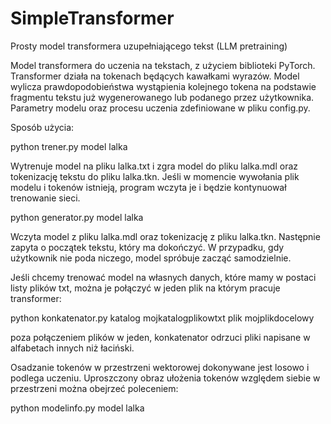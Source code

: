# SimpleTransformer
Prosty model transformera uzupełniającego tekst (LLM pretraining)

Model transformera do uczenia na tekstach, z użyciem biblioteki PyTorch.
Transformer działa na tokenach będących kawałkami wyrazów. Model wylicza prawdopodobieństwa wystąpienia kolejnego tokena na podstawie fragmentu tekstu już wygenerowanego lub podanego przez użytkownika.
Parametry modelu oraz procesu uczenia zdefiniowane w pliku config.py.

Sposób użycia:

python trener.py model lalka

Wytrenuje model na pliku lalka.txt i zgra model do pliku lalka.mdl oraz tokenizację tekstu do pliku lalka.tkn. Jeśli w momencie wywołania plik modelu i tokenów istnieją, program wczyta je i będzie kontynuował trenowanie sieci.

python generator.py model lalka

Wczyta model z pliku lalka.mdl oraz tokenizację z pliku lalka.tkn. Następnie zapyta o początek tekstu, który ma dokończyć. W przypadku, gdy użytkownik nie poda niczego, model spróbuje zacząć samodzielnie.

Jeśli chcemy trenować model na własnych danych, które mamy w postaci listy plików txt, można je połączyć w jeden plik na którym pracuje transformer:

python konkatenator.py katalog mojkatalogplikowtxt plik mojplikdocelowy

poza połączeniem plików w jeden, konkatenator odrzuci pliki napisane w alfabetach innych niż łaciński.

Osadzanie tokenów w przestrzeni wektorowej dokonywane jest losowo i podlega uczeniu. Uproszczony obraz ułożenia tokenów względem siebie w przestrzeni można obejrzeć poleceniem:

python modelinfo.py model lalka